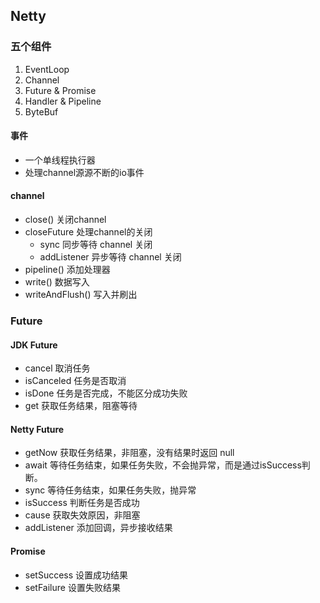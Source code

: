 ## Netty

### 五个组件
1. EventLoop
2. Channel
3. Future & Promise
4. Handler & Pipeline
5. ByteBuf

#### 事件
- 一个单线程执行器
- 处理channel源源不断的io事件

#### channel
- close() 关闭channel
- closeFuture 处理channel的关闭
  - sync 同步等待 channel 关闭
  - addListener 异步等待 channel 关闭
- pipeline() 添加处理器
- write() 数据写入
- writeAndFlush() 写入并刷出

### Future
#### JDK Future
- cancel 取消任务
- isCanceled 任务是否取消
- isDone 任务是否完成，不能区分成功失败
- get 获取任务结果，阻塞等待

#### Netty Future
- getNow 获取任务结果，非阻塞，没有结果时返回 null
- await 等待任务结束，如果任务失败，不会抛异常，而是通过isSuccess判断。
- sync 等待任务结束，如果任务失败，抛异常
- isSuccess 判断任务是否成功
- cause 获取失效原因，非阻塞
- addListener 添加回调，异步接收结果

#### Promise
- setSuccess 设置成功结果
- setFailure 设置失败结果